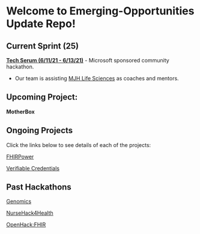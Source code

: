 # Welcome to Emerging-Opportunities Update Repo!

## Current Sprint (25)

[**Tech Serum (6/11/21 - 6/13/21)**](https://www.thewhyse.com/events/techserum-healthcare-er-visit/) - Microsoft sponsored community hackathon. 
- Our team is assisting [MJH Life Sciences](https://www.mjhlifesciences.com/) as coaches and mentors.

## Upcoming Project:

**MotherBox**

## Ongoing Projects

Click the links below to see details of each of the projects:

[FHIRPower](./FHIR/FHIRPower)

[Verifiable Credentials](./Verifiable-Credentials)

## Past Hackathons

[Genomics](./Genomics)

[NurseHack4Health](./NurseHack4Health)

[OpenHack:FHIR](./FHIR/Hackathon/)
